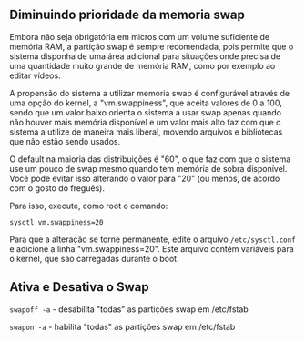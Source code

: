 ## Diminuindo prioridade da memoria swap

Embora não seja obrigatória em micros com um volume suficiente de memória RAM, a partição swap é sempre recomendada, pois permite que o sistema disponha de uma área adicional para situações onde precisa de uma quantidade muito grande de memória RAM, como por exemplo ao editar vídeos.

A propensão do sistema a utilizar memória swap é configurável através de uma opção do kernel, a "vm.swappiness", que aceita valores de 0 a 100, sendo que um valor baixo orienta o sistema a usar swap apenas quando não houver mais memória disponível e um valor mais alto faz com que o sistema a utilize de maneira mais liberal, movendo arquivos e bibliotecas que não estão sendo usados.

O default na maioria das distribuições é "60", o que faz com que o sistema use um pouco de swap mesmo quando tem memória de sobra disponível. Você pode evitar isso alterando o valor para "20" (ou menos, de acordo com o gosto do freguês).

Para isso, execute, como root o comando:

`sysctl vm.swappiness=20`

Para que a alteração se torne permanente, edite o arquivo `/etc/sysctl.conf` e adicione a linha "vm.swappiness=20". Este arquivo contém variáveis para o kernel, que são carregadas durante o boot. 

## Ativa e Desativa o Swap

`swapoff -a` - desabilita "todas" as partições swap em /etc/fstab

`swapon -a` - habilita "todas" as partições swap em /etc/fstab
